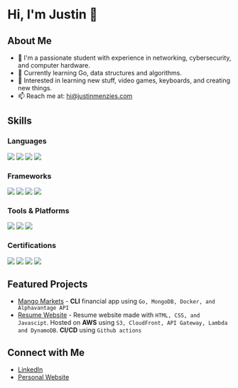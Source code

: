 # Hi, I'm Justin 👋

## About Me

- 🧠 I'm a passionate student with experience in networking, cybersecurity, and computer hardware.
- 🌱 Currently learning Go, data structures and algorithms.
- 🚀 Interested in learning new stuff, video games, keyboards, and creating new things.
- 📫 Reach me at: [hi@justinmenzies.com](mailto:hi@justinmenzies.com)

## Skills

### Languages
<a href="https://www.python.org"><img src="https://img.shields.io/badge/-Python-black?style=flat-square&logo=python"></a>
<a href="https://golang.org"><img src="https://img.shields.io/badge/-Go-black?style=flat-square&logo=go"></a>
<a href="https://www.oracle.com/java/"><img src="https://img.shields.io/badge/-Java-black?style=flat-square&logo=java"></a>
<a href="https://isocpp.org/"><img src="https://img.shields.io/badge/-C++-black?style=flat-square&logo=cplusplus"></a>

### Frameworks
<a href="https://numpy.org/"><img src="https://img.shields.io/badge/-Numpy-black?style=flat-square&logo=numpy"></a>
<a href="https://pandas.pydata.org/"><img src="https://img.shields.io/badge/-Pandas-black?style=flat-square&logo=pandas"></a>
<a href="https://echo.labstack.com/"><img src="https://img.shields.io/badge/-Echo-black?style=flat-square"></a>
<a href="https://spring.io/"><img src="https://img.shields.io/badge/-Spring-black?style=flat-square&logo=spring"></a>

### Tools & Platforms
<a href="https://www.docker.com/"><img src="https://img.shields.io/badge/-Docker-black?style=flat-square&logo=docker"></a>
<a href="https://aws.amazon.com/"><img src="https://img.shields.io/badge/-AWS-black?style=flat-square&logo=amazonaws"></a>
<a href="https://www.proxmox.com/en/"><img src="https://img.shields.io/badge/-Proxmox-black?style=flat-square&logo=proxmox"></a>

### Certifications
<a href="https://www.isc2.org/Certifications/CC"><img src="https://img.shields.io/badge/-ISC2%20CC-black?style=flat-square"></a>
<a href="https://www.comptia.org/certifications/cloud"><img src="https://img.shields.io/badge/-CompTIA%20Cloud+-black?style=flat-square"></a>
<a href="https://www.comptia.org/certifications/network"><img src="https://img.shields.io/badge/-CompTIA%20Network+-black?style=flat-square"></a>
<a href="https://www.comptia.org/certifications/a"><img src="https://img.shields.io/badge/-CompTIA%20A+-black?style=flat-square"></a>

## Featured Projects

- [Mango Markets](https://github.com/jp-mango/mango-markets) - **CLI** financial app using `Go, MongoDB, Docker, and Alphavantage API`
- [Resume Website](https://github.com/jp-mango/Resume) - Resume website made with `HTML, CSS, and Javascipt`. Hosted on **AWS** using `S3, CloudFront, API Gateway, Lambda and DynamoDB`. **CI/CD** using `Github actions`

## Connect with Me

- [LinkedIn](https://www.linkedin.com/in/justin-menzies-926464192/)
- [Personal Website](https://justinmenzies.com/)
